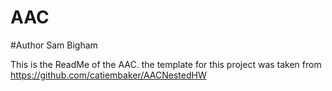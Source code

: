 # AAC

#Author Sam Bigham

This is the ReadMe of the AAC. the template for this project was taken from https://github.com/catiembaker/AACNestedHW

